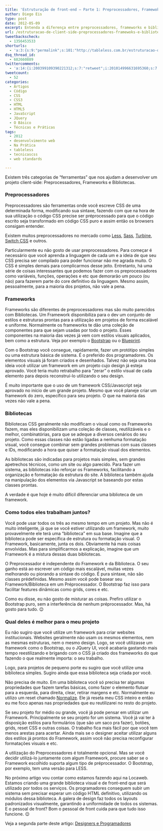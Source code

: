 ```yaml
---
title: 'Estruturação de front-end – Parte 1: Preprocessadores, Framewoks e Bibliotecas'
author: Diego Eis
type: post
date: 2012-05-09
excerpt: Entenda a diferença entre preprocessadores, frameworks e bibliotecas de client-side. Saiba o que usar em seus projetos e quais as suas particularidades.
url: /estruturacao-de-client-side-preprocessadores-framewoks-e-bibliotecas-parte-1/
tweetbackscheck:
  - 1356453533
shorturls:
  - 'a:3:{s:9:"permalink";s:101:"http://tableless.com.br/estruturacao-de-client-side-preprocessadores-framewoks-e-bibliotecas-parte-1/";s:7:"tinyurl";s:26:"http://tinyurl.com/cmn7q57";s:4:"isgd";s:19:"http://is.gd/8dkHWG";}'
dsq_thread_id:
  - 682660889
twittercomments:
  - 'a:14:{i:200399109390221312;s:7:"retweet";i:201014996631695360;s:7:"retweet";i:200514177591279616;s:7:"retweet";i:200412300379815936;s:7:"retweet";i:200406317574262784;s:7:"retweet";i:200379204490104834;s:7:"retweet";i:200289707714813953;s:7:"retweet";i:200271390815952896;s:7:"retweet";i:200271021058699264;s:7:"retweet";i:204618316403322880;s:7:"retweet";i:203535947080540161;s:7:"retweet";i:218776759678681088;s:7:"retweet";i:218752599552299009;s:7:"retweet";i:237612213156855808;s:7:"retweet";}'
tweetcount:
  - 52
categories:
  - Artigos
  - Código
  - CSS
  - CSS3
  - HTML
  - HTML5
  - JavaScript
  - JQuery
  - O Básico
  - Técnicas e Práticas
tags:
  - 2012
  - desenvolvimento web
  - Na Prática
  - tableless
  - tecnicascss
  - web standards

---
```

Existem três categorias de &#8220;ferramentas&#8221; que nos ajudam a desenvolver um projeto client-side: Preprocessadores, Frameworks e Bibliotecas.

### Preprocessadores

Preprocessadores são ferramentas onde você escreve CSS de uma determinada forma, modificando sua sintaxe, fazendo com que na hora de sua utilização o código CSS precise ser préprocessado para que o código escrito seja transformado em código CSS puro e assim então os browsers consigam entender.

Existem muitos preprocessadores no mercado como [Less][1], [Sass][2], [Turbine][3], [Switch CSS][4] e outros. 

Particularmente eu não gosto de usar preprocessadores. Para começar é necessário que você aprenda a linguagem de cada um e a ideia de que seu CSS precisa ser compilado para poder funcionar não me agrada muito. O CSS é simples demais para complicarmos desse jeito. Entretanto, há uma série de coisas interessantes que podemos fazer com os preprocessadores como variáveis, funções, operações e etc que demorarão um pouco (ou não) para fazerem parte do core definitivo da linguagem. Mesmo assim, pessoalmente, para a maioria dos projetos, não vale a pena.

### Frameworks

Frameworks são diferentes de preprocessadores mas são muito parecidos com Bibliotecas. Um Framework disponibiliza para o dev um conjunto de estilos e estruturas prontas para a utilização em projetos de forma escalável e uniforme. Normalmente os frameworks te dão uma coleção de componentes para que sejam usadas por todo o projeto. Esses componentes na maioria das vezes já vem com estilos visuais aplicados, bem como a estrutura. Veja por exemplo o [Bootstrap][5] ou o [Blueprint][6].

Com o Bootstrap você consegue, rapidamente, fazer um protótipo simples ou uma estrutura básica de sistema. É o preferido dos programadores. Os elementos visuais já foram criados e desenhados. Talvez não seja uma boa ideia você utilizar um framework em um projeto cujo design já esteja aprovado. Você teria muito retrabalho para &#8220;zerar&#8221; o estilo visual de cada elemento para depois reconstruí-lo utilizando o seu design.

É muito importante que o uso de um framework CSS/Javascript seja aprovado no início de um grande projeto. Mesmo que você planeje criar um framework do zero, específico para seu projeto. O que na maioria das vezes não vale a pena.

### Bibliotecas

Bibliotecas CSS geralmente não modificam o visual como os Frameworks fazem, mas eles disponibilizam uma coleção de classes, reutilizáveis e o melhor, combinatórias, para que se adeque a diversos cenários do seu projeto. Como essas classes não estão ligadas a nenhuma formatação visual, você consegue combinar sem grandes problemas com suas classes e IDs, modificando a hora que quiser a formatação visual dos elementos.

As bibliotecas são indicadas para projetos mais simples, sem grandes apetrechos técnicos, como um site ou algo parecido. Para fazer um sistema, as bibliotecas irão reforçar os Frameworks, facilitando a organização e formatação da estrutura do site. A biblioteca também ajuda na manipulação dos elementos via Javascript se baseando por estas classes prontas. 

A verdade é que hoje é muito difícil diferenciar uma biblioteca de um framework.

### Como todos eles trabalham juntos?

Você pode usar todos os três ao mesmo tempo em um projeto. Mas não é muito inteligente, já que se você estiver utilizando um framework, muito provavelmente ele terá uma &#8220;biblioteca&#8221; em sua base. Imagine que a biblioteca pode ser específica de estrutura ou formatação visual. O Framework, basicamente, junta os dois. Obviamente há mais coisas envolvidas. Mas para simplificarmos a explicação, imagine que um Framework é a mistura dessas duas bibliotecas.

O Preprocessador é independente do Framework e da Biblioteca. O seu ganho está ao escrever um código mais escalável, muitas vezes melhorando ou piorando a sintaxe do código. É pura sintaxe, não são classes prédefinidas. Mesmo assim você pode basear seu Framework/Biblioteca em um Préprocessador. O Bootstrap faz isso para facilitar features dinâmicas como grids, cores e etc.

Como eu disse, eu não gosto de misturar as coisas. Prefiro utilizar o Bootstrap puro, sem a interferência de nenhum préprocessador. Mas, há gosto para tudo. 😉

### Qual deles é melhor para o meu projeto

Eu não sugiro que você utilize um framework para criar websites institucionais. Websites geralmente não usam os mesmos elementos, nem as mesmas estruturas, nem o mesmo design. Logo, se você utilizasse um framework como o Bootstrap, ou o JQuery UI, você acabaria gastando mais tempo reestilizando e brigando com o CSS já criado dos frameworks do que fazendo o que realmente importa: o seu trabalho.
  
Logo, para projetos de pequeno porte eu sugiro que você utilize uma biblioteca simples. Sugiro ainda que essa biblioteca seja criada por você.

Não precisa de muito. Em uma biblioteca você só precisa ter algumas propriedades que fazem tarefas básicas, como fazer o elemento flutuar para a esquerda, para direita, clear, retirar margens e etc. Normalmente eu utilizo um reset chamado [Normalize][7]. Ele já reseta meu CSS inteiro e então eu me foco apenas nas propriedades que eu reutilizarei no resto do projeto.

Se seu projeto for médio ou grande, você já pode pensar em utilizar um Framework. Principalmente se seu projeto for um sistema. Você já vai ter à disposição estilos para formulários (que são um saco pra fazer), botões, grids, reset CSS e outras coisas. O trabalho fica mais fácil por que você tem menos arestas para acertar. Ainda mais se o designer aceitar utilizar alguns dos estilos já prontos do Framework, assim você não precisa reconfigurar formatações visuais e etc.

A utilização do Preprocessadores é totalmente opcional. Mas se você decidir utilizá-lo juntamente com algum Framework, procure saber se o Framework escolhido suporta algum tipo de préprocessador. O Bootstrap, por exemplo, tem uma versão para LESS.

No próximo artigo vou contar como estamos fazendo aqui na Locaweb. Estamos criando uma grande biblioteca visual e de front-end que será utilizado por todos os serviços. Os programadores conseguem subir um sistema sem precisar esperar um código HTML definitivo, utilizando os módulos dessa biblioteca. A galera de design faz todos os layouts padronizados visualmente, garantindo a uniformidade de todos os sistemas. E o pessoal de front? Bom o pessoal de front cuida para que tudo isso funcione. 😉

Veja a segunda parte deste artigo: [Designers e Programadores][8]

 [1]: http://lesscss.org/
 [2]: http://sass-lang.com/
 [3]: http://turbine.peterkroener.de/index.php
 [4]: http://sourceforge.net/projects/switchcss/
 [5]: http://twitter.github.com/bootstrap
 [6]: http://blueprintcss.org
 [7]: http://necolas.github.com/normalize.css/
 [8]: http://tableless.com.br/estruturacao-de-client-side-designers-e-programadores-parte-2/ "Estruturação de Client-side – Parte 2: Designers e Programadores"
